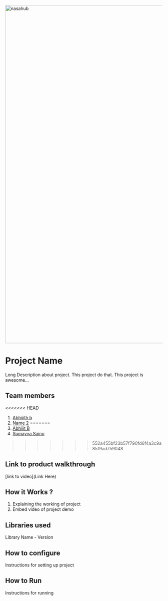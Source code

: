 


<img width="1920" height="1080" alt="nasahub" src="https://github.com/user-attachments/assets/e8544200-f902-41ee-a2f2-7375cad5043d" />




# Project Name
Long Description about project. This project do that. This project is awesome...
## Team members
<<<<<<< HEAD
1. [Abhijith b](https://github.com/abhi-jithb)
2. [Name 2](https://github.com/TH-Activities/saturday-hack-night-template)
=======
1. [Abhijit B](https://github.com/abhi-jithb)
2. [Sumayya Sainu](https://github.com/Zumayyahhh)
>>>>>>> 552a455bf23b57f790fd6f4a3c9a85f9ad759048
## Link to product walkthrough
[link to video](Link Here)
## How it Works ?
1. Explaining the working of project
2. Embed video of project demo
## Libraries used
Library Name - Version
## How to configure
Instructions for setting up project
## How to Run
Instructions for running
